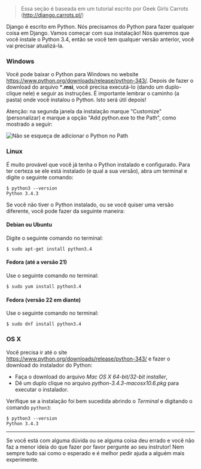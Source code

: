> Essa seção é baseada em um tutorial escrito por Geek Girls Carrots (http://django.carrots.pl/)

Django é escrito em Python. Nós precisamos do Python para fazer qualquer coisa em Django. Vamos começar com sua instalação! Nós queremos que você instale o Python 3.4, então se você tem qualquer versão anterior, você vai precisar atualizá-la.

### Windows

Você pode baixar o Python para Windows no website https://www.python.org/downloads/release/python-343/. Depois de fazer o download do arquivo ***.msi**, você precisa executá-lo (dando um duplo-clique nele) e seguir as instruções. É importante lembrar o caminho (a pasta) onde você instalou o Python. Isto será útil depois!

Atenção: na segunda janela da instalação marque "Customize" (personalizar) e marque a opção "Add python.exe to the Path", como mostrado a seguir:

![Não se esqueça de adicionar o Python no Path](../python_installation/images/add_python_to_windows_path.png)

### Linux

É muito provável que você já tenha o Python instalado e configurado. Para ter certeza se ele está instalado (e qual a sua versão), abra um terminal e digite o seguinte comando:

    $ python3 --version
    Python 3.4.3
    

Se você não tiver o Python instalado, ou se você quiser uma versão diferente, você pode fazer da seguinte maneira:

#### Debian ou Ubuntu

Digite o seguinte comando no terminal:

    $ sudo apt-get install python3.4
    

#### Fedora (até a versão 21)

Use o seguinte comando no terminal:

    $ sudo yum install python3.4
    

#### Fedora (versão 22 em diante)

Use o seguinte comando no terminal:

    $ sudo dnf install python3.4
    

### OS X

Você precisa ir até o site https://www.python.org/downloads/release/python-343/ e fazer o download do instalador do Python:

  * Faça o download do arquivo *Mac OS X 64-bit/32-bit installer*,
  * Dê um duplo clique no arquivo *python-3.4.3-macosx10.6.pkg* para executar o instalador.

Verifique se a instalação foi bem sucedida abrindo o *Terminal* e digitando o comando `python3`:

    $ python3 --version
    Python 3.4.3
    

* * *

Se você está com alguma dúvida ou se alguma coisa deu errado e você não faz a menor ideia do que fazer por favor pergunte ao seu instrutor! Nem sempre tudo sai como o esperado e é melhor pedir ajuda a alguém mais experimente.